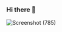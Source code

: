 ### Hi there 👋
![Screenshot (785)](https://github.com/joshuamanly/joshuamanly/assets/144786072/e26633eb-dd3a-4a43-b10d-eae7b8a55212)
<!--
**joshuamanly/joshuamanly** is a ✨ _special_ ✨ repository because its `README.md` (this file) appears on your GitHub profile.

Here are some ideas to get you started:

- 🔭 I’m currently working on ...
- 🌱 I’m currently learning ...
- 👯 I’m looking to collaborate on ...
- 🤔 I’m looking for help with ...
- 💬 Ask me about ...
- 📫 How to reach me: ...
- 😄 Pronouns: ...
- ⚡ Fun fact: ...
-->
